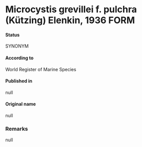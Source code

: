 # Microcystis grevillei f. pulchra (Kützing) Elenkin, 1936 FORM

#### Status
SYNONYM

#### According to
World Register of Marine Species

#### Published in
null

#### Original name
null

### Remarks
null